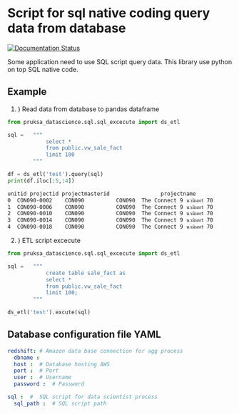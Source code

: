Script for sql native coding query data from database
=========================================
[![Documentation Status](https://readthedocs.org/projects/lightgbm/badge/?version=latest)](https://lightgbm.readthedocs.io/)

Some application need to use SQL script query data. This library use python on top SQL native code.

Example
-----------------------------
1. ) Read data from database to pandas dataframe
```python
from pruksa_datascience.sql.sql_excecute import ds_etl

sql =   """   
            select * 
            from public.vw_sale_fact 
            limit 100
        """

df = ds_etl('test').query(sql)
print(df.iloc[:5,:4])
```

```sh
unitid projectid projectmasterid                projectname
0  CON090-0002    CON090          CON090  The Connect 9 นวมินทร์ 70
1  CON090-0006    CON090          CON090  The Connect 9 นวมินทร์ 70
2  CON090-0010    CON090          CON090  The Connect 9 นวมินทร์ 70
3  CON090-0014    CON090          CON090  The Connect 9 นวมินทร์ 70
4  CON090-0018    CON090          CON090  The Connect 9 นวมินทร์ 70
```

2. ) ETL script excecute 

```python
from pruksa_datascience.sql.sql_excecute import ds_etl

sql =   """ 
            create table sale_fact as
            select * 
            from public.vw_sale_fact 
            limit 100;
        """

ds_etl('test').excute(sql)

```
Database configuration file YAML
-----------------------------
``` YAML
redshift: # Amazon data base connection for agg process
  dbname :  
  host :  # Database hosting AWS
  port :  # Port
  user :  # Username 
  password :  # Password

sql :  #  SQL script for data scientist process
  sql_path :  # SQL script path
  ```




